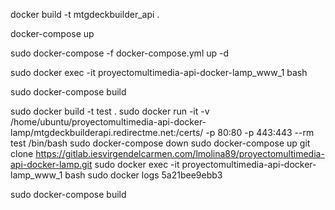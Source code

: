 docker build -t mtgdeckbuilder_api .

docker-compose up


sudo docker-compose -f docker-compose.yml up -d

sudo docker exec -it proyectomultimedia-api-docker-lamp_www_1 bash


sudo docker-compose build

sudo docker build -t test .
sudo docker run -it -v /home/ubuntu/proyectomultimedia-api-docker-lamp/mtgdeckbuilderapi.redirectme.net:/certs/ -p 80:80 -p 443:443 --rm test /bin/bash
sudo docker-compose down
sudo docker-compose up
git clone https://gitlab.iesvirgendelcarmen.com/lmolina89/proyectomultimedia-api-docker-lamp.git
sudo docker exec -it proyectomultimedia-api-docker-lamp_www_1 bash
sudo docker logs 5a21bee9ebb3

sudo docker-compose build